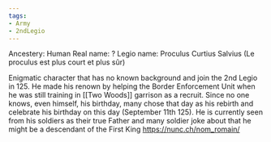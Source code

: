 ```yaml
---
tags:
- Army
- 2ndLegio
---
```


Ancestery: Human
Real name: ?
Legio name: Proculus Curtius Salvius (Le proculus est plus court et plus sûr)

Enigmatic character that has no known background and join the 2nd Legio in 125. 
He made his renown by helping the Border Enforcement Unit when he was still training in [[Two Woods]] garrison as a recruit. Since no one knows, even himself, his birthday, many chose that day as his rebirth and celebrate his birthday on this day (September 11th 125).
He is currently seen from his soldiers as their true Father and many soldier joke about that he might be a descendant of the First King
https://nunc.ch/nom_romain/